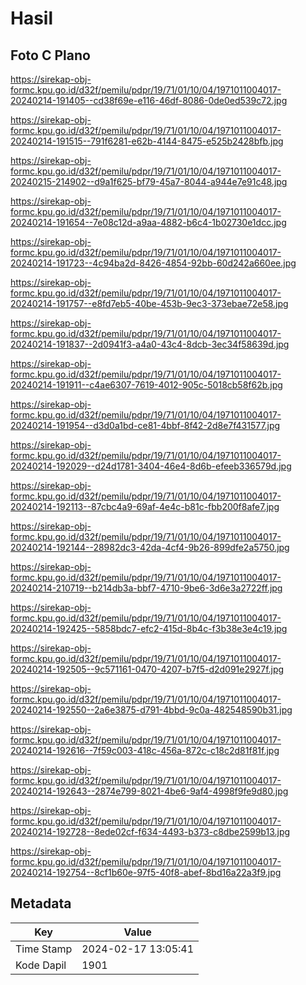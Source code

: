 # Hasil

## Foto C Plano

https://sirekap-obj-formc.kpu.go.id/d32f/pemilu/pdpr/19/71/01/10/04/1971011004017-20240214-191405--cd38f69e-e116-46df-8086-0de0ed539c72.jpg

https://sirekap-obj-formc.kpu.go.id/d32f/pemilu/pdpr/19/71/01/10/04/1971011004017-20240214-191515--791f6281-e62b-4144-8475-e525b2428bfb.jpg

https://sirekap-obj-formc.kpu.go.id/d32f/pemilu/pdpr/19/71/01/10/04/1971011004017-20240215-214902--d9a1f625-bf79-45a7-8044-a944e7e91c48.jpg

https://sirekap-obj-formc.kpu.go.id/d32f/pemilu/pdpr/19/71/01/10/04/1971011004017-20240214-191654--7e08c12d-a9aa-4882-b6c4-1b02730e1dcc.jpg

https://sirekap-obj-formc.kpu.go.id/d32f/pemilu/pdpr/19/71/01/10/04/1971011004017-20240214-191723--4c94ba2d-8426-4854-92bb-60d242a660ee.jpg

https://sirekap-obj-formc.kpu.go.id/d32f/pemilu/pdpr/19/71/01/10/04/1971011004017-20240214-191757--e8fd7eb5-40be-453b-9ec3-373ebae72e58.jpg

https://sirekap-obj-formc.kpu.go.id/d32f/pemilu/pdpr/19/71/01/10/04/1971011004017-20240214-191837--2d0941f3-a4a0-43c4-8dcb-3ec34f58639d.jpg

https://sirekap-obj-formc.kpu.go.id/d32f/pemilu/pdpr/19/71/01/10/04/1971011004017-20240214-191911--c4ae6307-7619-4012-905c-5018cb58f62b.jpg

https://sirekap-obj-formc.kpu.go.id/d32f/pemilu/pdpr/19/71/01/10/04/1971011004017-20240214-191954--d3d0a1bd-ce81-4bbf-8f42-2d8e7f431577.jpg

https://sirekap-obj-formc.kpu.go.id/d32f/pemilu/pdpr/19/71/01/10/04/1971011004017-20240214-192029--d24d1781-3404-46e4-8d6b-efeeb336579d.jpg

https://sirekap-obj-formc.kpu.go.id/d32f/pemilu/pdpr/19/71/01/10/04/1971011004017-20240214-192113--87cbc4a9-69af-4e4c-b81c-fbb200f8afe7.jpg

https://sirekap-obj-formc.kpu.go.id/d32f/pemilu/pdpr/19/71/01/10/04/1971011004017-20240214-192144--28982dc3-42da-4cf4-9b26-899dfe2a5750.jpg

https://sirekap-obj-formc.kpu.go.id/d32f/pemilu/pdpr/19/71/01/10/04/1971011004017-20240214-210719--b214db3a-bbf7-4710-9be6-3d6e3a2722ff.jpg

https://sirekap-obj-formc.kpu.go.id/d32f/pemilu/pdpr/19/71/01/10/04/1971011004017-20240214-192425--5858bdc7-efc2-415d-8b4c-f3b38e3e4c19.jpg

https://sirekap-obj-formc.kpu.go.id/d32f/pemilu/pdpr/19/71/01/10/04/1971011004017-20240214-192505--9c571161-0470-4207-b7f5-d2d091e2927f.jpg

https://sirekap-obj-formc.kpu.go.id/d32f/pemilu/pdpr/19/71/01/10/04/1971011004017-20240214-192550--2a6e3875-d791-4bbd-9c0a-482548590b31.jpg

https://sirekap-obj-formc.kpu.go.id/d32f/pemilu/pdpr/19/71/01/10/04/1971011004017-20240214-192616--7f59c003-418c-456a-872c-c18c2d81f81f.jpg

https://sirekap-obj-formc.kpu.go.id/d32f/pemilu/pdpr/19/71/01/10/04/1971011004017-20240214-192643--2874e799-8021-4be6-9af4-4998f9fe9d80.jpg

https://sirekap-obj-formc.kpu.go.id/d32f/pemilu/pdpr/19/71/01/10/04/1971011004017-20240214-192728--8ede02cf-f634-4493-b373-c8dbe2599b13.jpg

https://sirekap-obj-formc.kpu.go.id/d32f/pemilu/pdpr/19/71/01/10/04/1971011004017-20240214-192754--8cf1b60e-97f5-40f8-abef-8bd16a22a3f9.jpg


## Metadata

| Key        | Value               |
| ---------- | ------------------- |
| Time Stamp | 2024-02-17 13:05:41 |
| Kode Dapil | 1901                |



